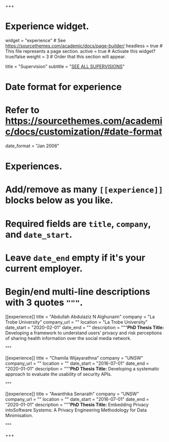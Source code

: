 +++
# Experience widget.
widget = "experience"  # See https://sourcethemes.com/academic/docs/page-builder/
headless = true  # This file represents a page section.
active = true  # Activate this widget? true/false
weight = 3  # Order that this section will appear.

title = "Supervision"
subtitle = "[SEE ALL SUPERVISIONS](https://nalinasanka.netlify.app/supervision/)"

# Date format for experience
#   Refer to https://sourcethemes.com/academic/docs/customization/#date-format
date_format = "Jan 2006"

# Experiences.
#   Add/remove as many `[[experience]]` blocks below as you like.
#   Required fields are `title`, `company`, and `date_start`.
#   Leave `date_end` empty if it's your current employer.
#   Begin/end multi-line descriptions with 3 quotes `"""`.
[[experience]]
  title = "Abdullah Abdulaziz N Alghunaim"
  company = "La Trobe University"
  company_url = ""
  location = "La Trobe University"
  date_start = "2020-02-01"
  date_end = ""
  description = """**PhD Thesis Title:** Developing a framework to understand users' privacy and risk perceptions of sharing health information over the social media network.

  
  """
  
  [[experience]]
  title = "Chamila Wijayarathna"
  company = "UNSW"
  company_url = ""
  location = ""
  date_start = "2016-07-01"
  date_end = "2020-01-01"
  description = """**PhD Thesis Title:** Developing a systematic approach to evaluate the usability of security APIs.
  
  """

[[experience]]
  title = "Awanthika Senarath"
  company = "UNSW"
  company_url = ""
  location = ""
  date_start = "2016-07-01"
  date_end = "2020-01-01"
  description = """**PhD Thesis Title:** Embedding Privacy intoSoftware Systems: A Privacy Engineering Methodology for Data Minimisation.
  
  """


+++
